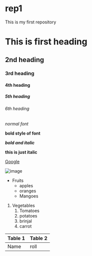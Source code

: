 # rep1
This is my first repository
# This is first heading
## 2nd heading
### 3rd heading
#### 4th heading 
##### 5th heading
###### 6th heading
*normal font*

**bold style of font**

***bold and italic***

****this is just italic****

[Google](www.google.com)

![image](https://images.pexels.com/photos/674010/pexels-photo-674010.jpeg?auto=compress&cs=tinysrgb&dpr=1&w=500) 

* Fruits              
  * apples
  * oranges
  * Mangoes
  
1. Vegetables      
   1. Tomatoes 
   2. potatoes
   3. brinjal
   4. carrot

Table 1 | Table 2
--------|--------             
Name|roll
